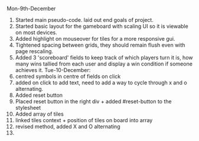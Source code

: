 Mon-9th-December
1) Started main pseudo-code.
laid out end goals of project.
2) Started basic layout for the gameboard with scaling UI so it is viewable on most devices.
3) Added highlight on mouseover for tiles for a more responsive gui.
4) Tightened spacing between grids, they should remain flush even with page rescaling.
5) Added 3 'scoreboard' fields to keep track of which players turn it is, how many wins tallied from each user and display a win condition if someone achieves it.
Tue-10-December:
6) centred symbols in centre of fields on click
7) added on click to add text, need to add a way to cycle through x and o alternating.
8) Added reset button
9) Placed reset button in the right div + added #reset-button to the stylesheet
10) Added array of tiles
11) linked tiles context + position of tiles on board into array
12) revised method, added X and O alternating
13) 
